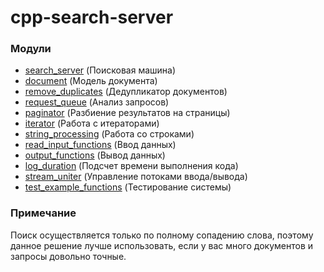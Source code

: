 # cpp-search-server

### Модули

- [search_server](https://github.com/AlexeyShalaev/cpp-search-server/blob/main/search-server/search_server.h) (Поисковая машина)
- [document](https://github.com/AlexeyShalaev/cpp-search-server/blob/main/search-server/document.h) (Модель документа)
- [remove_duplicates](https://github.com/AlexeyShalaev/cpp-search-server/blob/main/search-server/remove_duplicates.h) (Дедупликатор документов)
- [request_queue](https://github.com/AlexeyShalaev/cpp-search-server/blob/main/search-server/request_queue.h) (Анализ запросов)
- [paginator](https://github.com/AlexeyShalaev/cpp-search-server/blob/main/search-server/paginator.h) (Разбиение результатов на страницы)
- [iterator](https://github.com/AlexeyShalaev/cpp-search-server/blob/main/search-server/iterator.h) (Работа с итераторами)
- [string_processing](https://github.com/AlexeyShalaev/cpp-search-server/blob/main/search-server/string_processing.h) (Работа со строками)
- [read_input_functions](https://github.com/AlexeyShalaev/cpp-search-server/blob/main/search-server/read_input_functions.h) (Ввод данных)
- [output_functions](https://github.com/AlexeyShalaev/cpp-search-server/blob/main/search-server/output_functions.h) (Вывод данных)
- [log_duration](https://github.com/AlexeyShalaev/cpp-search-server/blob/main/search-server/log_duration.h) (Подсчет времени выполнения кода)
- [stream_uniter](https://github.com/AlexeyShalaev/cpp-search-server/blob/main/search-server/stream_uniter.h) (Управление потоками ввода/вывода)
- [test_example_functions](https://github.com/AlexeyShalaev/cpp-search-server/blob/main/search-server/test_example_functions.h) (Тестирование системы)

### Примечание
Поиск осуществляется только по полному сопадению слова, поэтому данное решение лучше использовать, если у вас много документов и запросы довольно точные.
